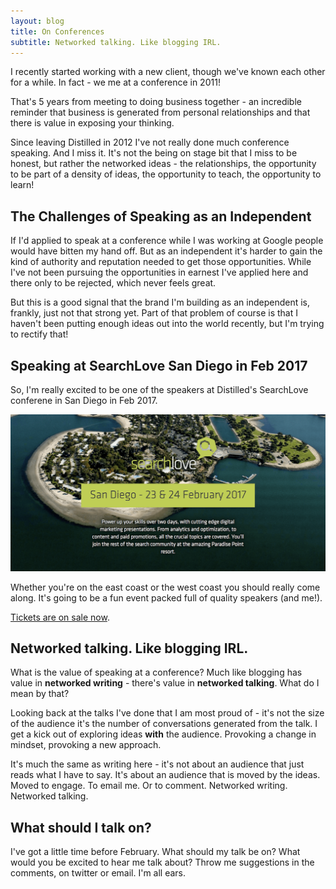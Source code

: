 ```yaml
---
layout: blog
title: On Conferences
subtitle: Networked talking. Like blogging IRL.
---
```


I recently started working with a new client, though we've known each other for a while. In fact - we me at a conference in 2011!

That's 5 years from meeting to doing business together - an incredible reminder that business is generated from personal relationships and that there is value in exposing your thinking.

Since leaving Distilled in 2012 I've not really done much conference speaking. And I miss it. It's not the being on stage bit that I miss to be honest, but rather the networked ideas - the relationships, the opportunity to be part of a density of ideas, the opportunity to teach, the opportunity to learn!

## The Challenges of Speaking as an Independent

If I'd applied to speak at a conference while I was working at Google people would have bitten my hand off. But as an independent it's harder to gain the kind of authority and reputation needed to get those opportunities. While I've not been pursuing the opportunities in earnest I've applied here and there only to be rejected, which never feels great.

But this is a good signal that the brand I'm building as an independent is, frankly, just not that strong yet. Part of that problem of course is that I haven't been putting enough ideas out into the world recently, but I'm trying to rectify that!

## Speaking at SearchLove San Diego in Feb 2017

So, I'm really excited to be one of the speakers at Distilled's SearchLove conferene in San Diego in Feb 2017.

[![](/images/searchlove.png)](https://www.distilled.net/events/searchlove-sandiego/)

Whether you're on the east coast or the west coast you should really come along. It's going to be a fun event packed full of quality speakers (and me!).

[Tickets are on sale now](https://www.distilled.net/events/searchlove-sandiego/).

## Networked talking. Like blogging IRL.

What is the value of speaking at a conference? Much like blogging has value in **networked writing** - there's value in **networked talking**. What do I mean by that?

Looking back at the talks I've done that I am most proud of - it's not the size of the audience it's the number of conversations generated from the talk. I get a kick out of exploring ideas **with** the audience. Provoking a change in mindset, provoking a new approach.

It's much the same as writing here - it's not about an audience that just reads what I have to say. It's about an audience that is moved by the ideas. Moved to engage. To email me. Or to comment. Networked writing. Networked talking.

## What should I talk on?

I've got a little time before February. What should my talk be on? What would you be excited to hear me talk about? Throw me suggestions in the comments, on twitter or email. I'm all ears.


